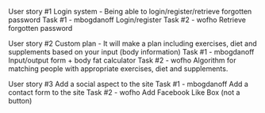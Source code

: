 User story #1
Login system - Being able to login/register/retrieve forgotten password
Task #1 - mbogdanoff
Login/register
Task #2 - wofho
Retrieve forgotten password
 
User story #2
Custom plan - It will make a plan including exercises, diet and supplements based on your input (body information)
Task #1 - mbogdanoff
Input/output form + body fat calculator
Task #2 - wofho
Algorithm for matching people with appropriate exercises, diet and supplements.
 
 
User story #3
Add a social aspect to the site
Task #1 - mbogdanoff
Add a contact form to the site
Task #2 - wofho
Add Facebook Like Box (not a button)
